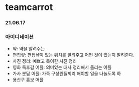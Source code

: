 # teamcarrot

### 21.06.17
### 아이디네이션
- 약: 약을 알려주는 
- 편집샾: 편집샾이 있는 위치를 알려주고 어떤 것이 있는지 알려준다.
- 사진 정리: 예쁘고 특이한 사진 정리
- 영화 독후감 어플: 의미있는 대사 정리해서 올리는 어플
- 가사 분담 어플: 가족 구성원들끼리 해야할 일을 나눌도록 하
- 용산구 홍보 어플

